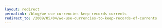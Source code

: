 ```yaml
---
layout: redirect
permalink: /blog/we-use-currencies-keep-records-currents
redirect_to: /2009/05/04/we-use-currencies-to-keep-records-of-currents
---
```


